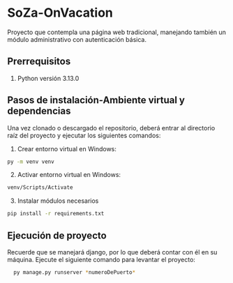 # SoZa-OnVacation

Proyecto que contempla una página web tradicional, manejando también un módulo administrativo con autenticación básica.

## Prerrequisitos

1. Python versión 3.13.0

## Pasos de instalación-Ambiente virtual y dependencias

Una vez clonado o descargado el repositorio, deberá entrar al directorio raíz del proyecto y ejecutar los siguientes comandos:

1. Crear entorno virtual en Windows:

```bash
py -m venv venv
```

2. Activar entorno virtual en Windows:

```bash
venv/Scripts/Activate
```

3. Instalar módulos necesarios

```bash
pip install -r requirements.txt
```

## Ejecución de proyecto

Recuerde que se manejará django, por lo que deberá contar con él en su máquina.
Ejecute el siguiente comando para levantar el proyecto:

```bash
  py manage.py runserver *numeroDePuerto*
```

